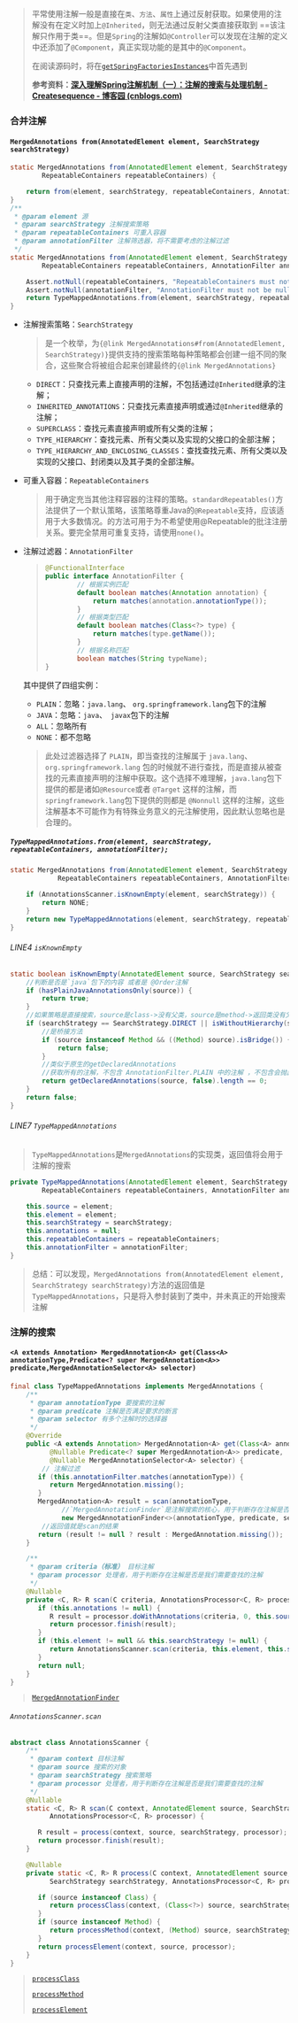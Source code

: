 > 平常使用注解一般是直接在`类`、`方法`、`属性`上通过反射获取。如果使用的注解没有在定义时加上`@Inherited`，则无法通过反射父类直接获取到 ==该注解只作用于类==。但是`Spring`的注解如`@Controller`可以发现在注解的定义中还添加了`@Component`，真正实现功能的是其中的`@Component`。
>
> 在阅读源码时，将在[`getSpringFactoriesInstances`](../SpringApplication/getSpringFactoriesInstances.md)中首先遇到
>
> **参考资料：[深入理解Spring注解机制（一）：注解的搜索与处理机制 - Createsequence - 博客园 (cnblogs.com)](https://www.cnblogs.com/Createsequence/p/16585516.html)**

### 合并注解

#### `MergedAnnotations from(AnnotatedElement element, SearchStrategy searchStrategy)`

```java
static MergedAnnotations from(AnnotatedElement element, SearchStrategy searchStrategy,
        RepeatableContainers repeatableContainers) {

    return from(element, searchStrategy, repeatableContainers, AnnotationFilter.PLAIN);
}
/**
 * @param element 源
 * @param searchStrategy 注解搜索策略
 * @param repeatableContainers 可重入容器
 * @param annotationFilter 注解筛选器，将不需要考虑的注解过滤
 */
static MergedAnnotations from(AnnotatedElement element, SearchStrategy searchStrategy,
        RepeatableContainers repeatableContainers, AnnotationFilter annotationFilter) {

    Assert.notNull(repeatableContainers, "RepeatableContainers must not be null");
    Assert.notNull(annotationFilter, "AnnotationFilter must not be null");
    return TypeMappedAnnotations.from(element, searchStrategy, repeatableContainers, annotationFilter);
}
```

- 注解搜索策略：`SearchStrategy`
  
  > 是一个枚举，为`{@link MergedAnnotations#from(AnnotatedElement, SearchStrategy)}`提供支持的搜索策略每种策略都会创建一组不同的聚合，这些聚合将被组合起来创建最终的`{@link MergedAnnotations}`
  
  - `DIRECT`：只查找元素上直接声明的注解，不包括通过`@Inherited`继承的注解；
  - `INHERITED_ANNOTATIONS`：只查找元素直接声明或通过`@Inherited`继承的注解；
  - `SUPERCLASS`：查找元素直接声明或所有父类的注解；
  - `TYPE_HIERARCHY`：查找元素、所有父类以及实现的父接口的全部注解；
  - `TYPE_HIERARCHY_AND_ENCLOSING_CLASSES`：查找查找元素、所有父类以及实现的父接口、封闭类以及其子类的全部注解。
  
- 可重入容器：`RepeatableContainers` 
  
  > 用于确定充当其他注释容器的注释的策略。`standardRepeatables()`方法提供了一个默认策略，该策略尊重Java的`@Repeatable`支持，应该适用于大多数情况。的方法可用于为不希望使用@Repeatable的批注注册关系。要完全禁用可重复支持，请使用`none()`。
  
  
  
- 注解过滤器：`AnnotationFilter`

  > ```java
  > @FunctionalInterface
  > public interface AnnotationFilter {
  >         // 根据实例匹配
  >         default boolean matches(Annotation annotation) {
  >             return matches(annotation.annotationType());
  >         }
  >         // 根据类型匹配
  >         default boolean matches(Class<?> type) {
  >             return matches(type.getName());
  >         }
  >         // 根据名称匹配
  >         boolean matches(String typeName);
  > }
  > 
  > ```

  其中提供了四组实例：

  - `PLAIN`：忽略：`java.lang`、 `org.springframework.lang`包下的注解
  - `JAVA`：忽略：`java`、` javax`包下的注解
  - `ALL`：忽略所有
  - `NONE`：都不忽略

  > 此处过滤器选择了 `PLAIN`，即当查找的注解属于 `java.lang`、`org.springframework.lang` 包的时候就不进行查找，而是直接从被查找的元素直接声明的注解中获取。这个选择不难理解，`java.lang`包下提供的都是诸如`@Resource`或者 `@Target` 这样的注解，而`springframework.lang`包下提供的则都是 `@Nonnull` 这样的注解，这些注解基本不可能作为有特殊业务意义的元注解使用，因此默认忽略也是合理的。

##### `TypeMappedAnnotations.from(element, searchStrategy, repeatableContainers, annotationFilter);`

```java
static MergedAnnotations from(AnnotatedElement element, SearchStrategy searchStrategy,
			RepeatableContainers repeatableContainers, AnnotationFilter annotationFilter) {

    if (AnnotationsScanner.isKnownEmpty(element, searchStrategy)) {
        return NONE;
    }
    return new TypeMappedAnnotations(element, searchStrategy, repeatableContainers, annotationFilter);
}
```

###### LINE4 `isKnownEmpty`

```java
static boolean isKnownEmpty(AnnotatedElement source, SearchStrategy searchStrategy) {
    //判断是否是`java`包下的内容 或者是 @Order注解
    if (hasPlainJavaAnnotationsOnly(source)) {
        return true;
    }
    //如果策略是直接搜索，source是class->没有父类，source是method->返回类没有父类 或 method是私有方法
    if (searchStrategy == SearchStrategy.DIRECT || isWithoutHierarchy(source, searchStrategy)) {
        //是桥接方法
        if (source instanceof Method && ((Method) source).isBridge()) {
            return false;
        }
        //类似于原生的getDeclaredAnnotations
        //获取所有的注解，不包含 AnnotationFilter.PLAIN 中的注解 ，不包含会抛出TypeNotPresentException错误的注解
        return getDeclaredAnnotations(source, false).length == 0;
    }
    return false;
}
```

###### LINE7 `TypeMappedAnnotations`

> `TypeMappedAnnotations`是`MergedAnnotations`的实现类，返回值将会用于注解的搜索

```java
private TypeMappedAnnotations(AnnotatedElement element, SearchStrategy searchStrategy,
        RepeatableContainers repeatableContainers, AnnotationFilter annotationFilter) {

    this.source = element;
    this.element = element;
    this.searchStrategy = searchStrategy;
    this.annotations = null;
    this.repeatableContainers = repeatableContainers;
    this.annotationFilter = annotationFilter;
}
```

> 总结：可以发现，`MergedAnnotations from(AnnotatedElement element, SearchStrategy searchStrategy)`方法的返回值是`TypeMappedAnnotations`，只是将入参封装到了类中，并未真正的开始搜索注解

### 注解的搜索

#### `<A extends Annotation> MergedAnnotation<A> get(Class<A> annotationType,Predicate<? super MergedAnnotation<A>> predicate,MergedAnnotationSelector<A> selector)`

```java
final class TypeMappedAnnotations implements MergedAnnotations {
    /**
     * @param annotationType 要搜索的注解
     * @param predicate 注解是否满足要求的断言
     * @param selector 有多个注解时的选择器
     */
    @Override
    public <A extends Annotation> MergedAnnotation<A> get(Class<A> annotationType,
          @Nullable Predicate<? super MergedAnnotation<A>> predicate,
          @Nullable MergedAnnotationSelector<A> selector) {
        // 注解过滤
       if (this.annotationFilter.matches(annotationType)) {
          return MergedAnnotation.missing();
       }
       MergedAnnotation<A> result = scan(annotationType,
             //`MergedAnnotationFinder`是注解搜索的核心，用于判断存在注解是否是我们需要查找的注解
             new MergedAnnotationFinder<>(annotationType, predicate, selector));
        //返回值就是scan的结果
       return (result != null ? result : MergedAnnotation.missing());
    }

    /**
     * @param criteria（标准） 目标注解 
     * @param processor 处理者，用于判断存在注解是否是我们需要查找的注解
     */
    @Nullable
    private <C, R> R scan(C criteria, AnnotationsProcessor<C, R> processor) {
       if (this.annotations != null) {
          R result = processor.doWithAnnotations(criteria, 0, this.source, this.annotations);
          return processor.finish(result);
       }
       if (this.element != null && this.searchStrategy != null) {
          return AnnotationsScanner.scan(criteria, this.element, this.searchStrategy, processor);
       }
       return null;
    }
}
```

> [`MergedAnnotationFinder`](./2.AnnotationsProcessor.md)

###### `AnnotationsScanner.scan`

```java
abstract class AnnotationsScanner {
    /**
     * @param context 目标注解
     * @param source 搜索的对象
     * @param searchStrategy 搜索策略
     * @param processor 处理者，用于判断存在注解是否是我们需要查找的注解
     */
    @Nullable
    static <C, R> R scan(C context, AnnotatedElement source, SearchStrategy searchStrategy,
          AnnotationsProcessor<C, R> processor) {

       R result = process(context, source, searchStrategy, processor);
       return processor.finish(result);
    }

    @Nullable
    private static <C, R> R process(C context, AnnotatedElement source,
          SearchStrategy searchStrategy, AnnotationsProcessor<C, R> processor) {

       if (source instanceof Class) {
          return processClass(context, (Class<?>) source, searchStrategy, processor);
       }
       if (source instanceof Method) {
          return processMethod(context, (Method) source, searchStrategy, processor);
       }
       return processElement(context, source, processor);
    }
}
```

>[`processClass`](./3.processClass.md)
>
>[`processMethod`](./3.processMethod.md)
>
>[`processElement`](./3.processElement.md)


